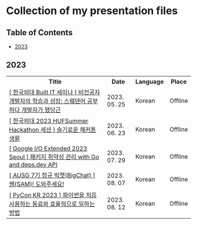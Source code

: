 # Collection of my presentation files

## Table of Contents

- [2023](#2023)

## 2023

<table>
  <tr>
    <th> Title </th>
    <th> Date </th>
    <th> Language </th>
    <th> Place </th>
  </tr>
  <tr>
    <td> <a href="https://github.com/0417taehyun/Presentation/blob/main/2023/05/25/%5B%20%ED%95%9C%EA%B5%AD%EC%99%B8%EB%8C%80%20Built%20IT%20%EC%84%B8%EB%AF%B8%EB%82%98%20%5D%20%EB%B9%84%EC%A0%84%EA%B3%B5%EC%9E%90%20%EA%B0%9C%EB%B0%9C%EC%9E%90%EC%9D%98%20%ED%95%99%EC%8A%B5%EA%B3%BC%20%EC%84%B1%EC%9E%A5.pdf"> [ 한국외대 Built IT 세미나 ] 비전공자 개발자의 학습과 성장: 스웨덴어 공부하다 개발자가 됐당근 </a> </td>
    <td> 2023. 05. 25 </td>
    <td> Korean </td>
    <td> Offline </td>
  </tr>  
  <tr>
    <td> <a href="https://github.com/0417taehyun/Presentation/blob/main/2023/06/23/%5B%20%ED%95%9C%EA%B5%AD%EC%99%B8%EB%8C%80%202023%20HUFSummer%20Hackathon%20%EC%84%B8%EC%85%98%20%5D%20%EC%8A%AC%EA%B8%B0%EB%A1%9C%EC%9A%B4%20%ED%95%B4%EC%BB%A4%ED%86%A4%20%EC%83%9D%ED%99%9C.pdf"> [ 한국외대 2023 HUFSummer Hackathon 세션 ] 슬기로운 해커톤 생활 </a> </td>
    <td> 2023. 06. 23 </td>
    <td> Korean </td>
    <td> Offline </td>
  </tr>
  <tr>
    <td> <a href="https://github.com/0417taehyun/Presentation/blob/main/2023/07/29/%5B%20Google%20IO%20Extended%202023%20Seoul%20%5D%20%ED%8C%A8%ED%82%A4%EC%A7%80%20%EC%B7%A8%EC%95%BD%EC%84%B1%20%EA%B4%80%EB%A6%AC%20with%20Go%20and%20deps.dev%20API.pdf"> [ Google I/O Extended 2023 Seoul ] 패키지 취약성 관리 with Go and deps.dev API </a> </td>
    <td> 2023. 07. 29 </td>
    <td> Korean </td>
    <td> Offline </td>
  </tr>
  <tr>
    <td> <a href="https://github.com/0417taehyun/Presentation/blob/main/2023/08/07/%5B%20AUSG%207%EA%B8%B0%20%EC%A0%95%EA%B7%9C%20%EB%B9%85%EC%B1%97(BigChat)%20%5D%20%EC%8C%A4(SAM)!%20%EB%8F%84%EC%99%80%EC%A3%BC%EC%84%B8%EC%9A%94!.pdf"> [ AUSG 7기 정규 빅챗(BigChat) ] 쌤(SAM)! 도와주세요! </a> </td>
    <td> 2023. 08. 07 </td>
    <td> Korean </td>
    <td> Offline </td>
  </tr>
  <tr>
    <td> <a href="https://github.com/0417taehyun/Presentation/blob/main/2023/08/12/%5B%20PyCon%20KR%202023%20%5D%20%ED%8C%8C%EC%9D%B4%EC%8D%AC%EC%9D%84%20%EC%B2%98%EC%9D%8C%20%EC%82%AC%EC%9A%A9%ED%95%98%EB%8A%94%20%EB%8F%99%EB%A3%8C%EC%99%80%20%ED%9A%A8%EC%9C%A8%EC%A0%81%EC%9C%BC%EB%A1%9C%20%EC%9D%BC%ED%95%98%EB%8A%94%20%EB%B0%A9%EB%B2%95.pdf"> [ PyCon KR 2023 ] 파이썬을 처음 사용하는 동료와 효율적으로 일하는 방법 </a> </td>
    <td> 2023. 08. 12 </td>
    <td> Korean </td>
    <td> Offline </td>
  </tr>     

</table>
